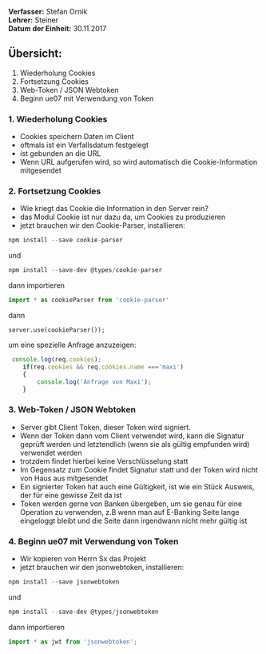**Verfasser:** Stefan Ornik   
**Lehrer:** Steiner   
**Datum der Einheit:** 30.11.2017
   
## Übersicht: 

1. Wiederholung Cookies
2. Fortsetzung Cookies
3. Web-Token / JSON Webtoken
4. Beginn ue07 mit Verwendung von Token

### 1. Wiederholung Cookies
- Cookies speichern Daten im Client
- oftmals ist ein Verfallsdatum festgelegt
- ist gebunden an die URL
- Wenn URL aufgerufen wird, so wird automatisch die Cookie-Information mitgesendet

### 2. Fortsetzung Cookies
- Wie kriegt das Cookie die Information in den Server rein?
- das Modul Cookie ist nur dazu da, um Cookies zu produzieren
- jetzt brauchen wir den Cookie-Parser, installieren:
```javascript
npm install --save cookie-parser
```
und
```javascript
npm install --save-dev @types/cookie-parser
```
dann importieren
```javascript
import * as cookieParser from 'cookie-parser'
```
dann
```javascrpit
server.use(cookieParser());
```
um eine spezielle Anfrage anzuzeigen:
```javascript
 console.log(req.cookies);
    if(req.cookies && req.cookies.name ==='maxi')
    {
        console.log('Anfrage von Maxi');
    }
```
### 3. Web-Token / JSON Webtoken
- Server gibt Client Token, dieser Token wird signiert.
- Wenn der Token dann vom Client verwendet wird, kann die Signatur geprüft werden und letztendlich (wenn sie als gültig empfunden wird) verwendet werden
- trotzdem findet hierbei keine Verschlüsselung statt
- Im Gegensatz zum Cookie findet Signatur statt und der Token wird nicht von Haus aus mitgesendet
- Ein signierter Token hat auch eine Gültigkeit, ist wie ein Stück Ausweis, der für eine gewisse Zeit da ist
- Token werden gerne von Banken übergeben, um sie genau für eine Operation zu verwenden, z.B wenn man auf E-Banking Seite lange eingeloggt bleibt und die Seite dann irgendwann nicht mehr gültig ist

### 4. Beginn ue07 mit Verwendung von Token
- Wir kopieren von Herrn Sx das Projekt
- jetzt brauchen wir den jsonwebtoken, installieren:
```javascript
npm install --save jsonwebtoken
```
und
```javascript
npm install --save-dev @types/jsonwebtoken
```
dann importieren
```javascript
import * as jwt from 'jsonwebtoken';
```
